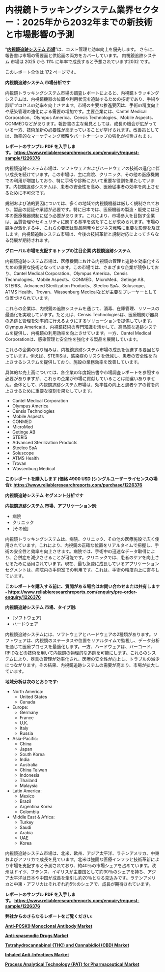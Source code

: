 <p><h1>内視鏡トラッキングシステム業界セクター：2025年から2032年までの新技術と市場影響の予測</h1></p><p>&ldquo;<strong><a href="https://www.reliableresearchreports.com/endoscope-tracking-systems-r1226376?utm_campaign=107&utm_medium=9&utm_source=Github&utm_content=ia&utm_term=09032025&utm_id=endoscope-tracking-systems">内視鏡追跡システム 市場</a></strong>&rdquo;は、コスト管理と効率向上を優先します。 さらに、報告書は市場の需要面と供給面の両方をカバーしています。 内視鏡追跡システム 市場は 2025 から 11% に年率で成長すると予想されています2032 です。</p>
<p>このレポート全体は 172 ページです。</p>
<p><strong>内視鏡追跡システム 市場分析です</strong></p>
<p><p>内視鏡トラッキングシステム市場の調査レポートによると、内視鏡トラッキングシステムは、内視鏡機器の位置や利用状況を追跡するための技術であり、手術や診断プロセスの効率を向上させます。市場の主要な推進要因は、手術の精度向上や感染管理の強化による需要の増加です。主要企業には、Cantel Medical Corporation、Olympus America、Censis Technologies、Mobile Aspects、CONMEDなどがあります。報告書の主な発見としては、成長の機会が広がっている一方、技術革新の必要性が高まっていることが挙げられます。改善策としては、効率的なマーケティング戦略やパートナーシップの強化が推奨されます。</p></p>
<p><strong>レポートのサンプル PDF を入手します。&nbsp;<a href="https://www.reliableresearchreports.com/enquiry/request-sample/1226376?utm_campaign=107&utm_medium=9&utm_source=Github&utm_content=ia&utm_term=09032025&utm_id=endoscope-tracking-systems">https://www.reliableresearchreports.com/enquiry/request-sample/1226376</a></strong></p>
<p><p>内視鏡追跡システム市場は、ソフトウェアおよびハードウェアの技術の進化に伴い成長を続けています。この市場は、主に病院、クリニック、その他の医療機関での利用が増加しており、特に手術や診断において重要な役割を果たしています。内視鏡追跡システムは、患者の安全性を高め、医療従事者の効率を向上させるために不可欠です。</p><p>規制および法的要因については、多くの地域で内視鏡機器は厳しく規制されており、製品の認証や承認が必要です。特に日本では、医療機器の製造・販売には日本の医療機器規制に従う必要があります。これにより、市場参入を目指す企業は、品質管理やセキュリティに関する基準を満たすことが求められます。市場の競争が激化する中、これらの要因は製品開発やビジネス戦略に重要な影響を及ぼします。内視鏡追跡システム市場は、今後の技術革新と規制対応によってさらなる発展が期待されます。</p></p>
<p><strong>グローバル市場を支配するトップの注目企業 内視鏡追跡システム</strong></p>
<p><p>内視鏡追跡システム市場は、医療機関における内視鏡の管理と追跡を効率化するための重要な技術となっています。この市場では、さまざまな企業が競争しており、Cantel Medical Corporation、Olympus America、Censis Technologies、Mobile Aspects、CONMED、MicroMed、Getinge AB、STERIS、Advanced Sterilization Products、Steelco SpA、Soluscope、ATMS Health、Trovan、Wassenburg Medicalなどが主要なプレーヤーとして位置づけられています。</p><p>これらの企業は、内視鏡の追跡システムを通じて、消毒、在庫管理、リソースの最適化を実現しています。たとえば、Censis Technologiesは、医療機関が器具の追跡と管理を効率的に行えるようにするソリューションを提供しています。Olympus Americaは、内視鏡技術の専門知識を活かして、高品質な追跡システムを提供し、内視鏡の利用効率を向上させています。一方、Cantel Medical Corporationは、感染管理と安全性を強化する製品を展開しています。</p><p>これらの企業の取り組みは、内視鏡追跡システム市場の成長を促進する要因となっています。例えば、STERISは、感染症のリスクを低減し、患者の安全性を向上させるシステムを提供しており、施設の業務効率を改善しています。</p><p>具体的な売上高については、各企業の年度報告書や市場調査レポートを参照する必要がありますが、これらの企業が市場に貢献していることは間違いありません。全体として、内視鏡追跡システム市場は、効率性の向上と患者ケアの質を向上させるために重要な役割を果たしています。</p></p>
<p><ul><li>Cantel Medical Corporation</li><li>Olympus America</li><li>Censis Technologies</li><li>Mobile Aspects</li><li>CONMED</li><li>MicroMed</li><li>Getinge AB</li><li>STERIS</li><li>Advanced Sterilization Products</li><li>Steelco SpA</li><li>Soluscope</li><li>ATMS Health</li><li>Trovan</li><li>Wassenburg Medical</li></ul></p>
<p><strong>このレポートを購入します (価格 4900 USD (シングルユーザーライセンスの場合):&nbsp;<a href="https://www.reliableresearchreports.com/purchase/1226376?utm_campaign=107&utm_medium=9&utm_source=Github&utm_content=ia&utm_term=09032025&utm_id=endoscope-tracking-systems">https://www.reliableresearchreports.com/purchase/1226376</a></strong></p>
<p><strong>内視鏡追跡システム セグメント分析です</strong></p>
<p><strong>内視鏡追跡システム 市場、アプリケーション別:</strong></p>
<p><ul><li>病院</li><li>クリニック</li><li>[その他]</li></ul></p>
<p><p>内視鏡トラッキングシステムは、病院、クリニック、その他の医療施設で広く使用されています。これにより、内視鏡の正確な位置をリアルタイムで把握し、手術の安全性と効率を向上させます。病院では、手術中の迅速なデータ取得により、合併症を減少させることが可能です。クリニックでは、患者のケアを向上させるために活用されています。現在、最も急速に成長しているアプリケーションセグメントは、病院内の手術室での利用です。これは、手術の精度向上に寄与しています。</p></p>
<p><strong>このレポートを購入する前に、質問がある場合はお問い合わせまたは共有します - <a href="https://www.reliableresearchreports.com/enquiry/pre-order-enquiry/1226376?utm_campaign=107&utm_medium=9&utm_source=Github&utm_content=ia&utm_term=09032025&utm_id=endoscope-tracking-systems">https://www.reliableresearchreports.com/enquiry/pre-order-enquiry/1226376</a></strong></p>
<p><strong>内視鏡追跡システム 市場、タイプ別:</strong></p>
<p><ul><li>[ソフトウェア]</li><li>ハードウェア</li></ul></p>
<p><p>内視鏡追跡システムには、ソフトウェアとハードウェアの2種類があります。ソフトウェアは、内視鏡のステータスや位置をリアルタイムで監視し、データ分析を通じて医療プロセスを最適化します。一方、ハードウェアは、バーコード、RFIDなどの技術を用いて内視鏡の物理的な追跡を可能にします。これらのシステムにより、器具の管理が効率化され、医療の安全性が向上し、トラブルの減少につながります。その結果、内視鏡追跡システムの需要が高まり、市場が拡大しています。</p></p>
<p><strong>地域分析は次のとおりです:</strong></p>
<p><ul>
    <li>
        North America:
        <ul>
            <li>United States</li>
            <li>Canada</li>
        </ul>
    </li>
    <li>
        Europe:
        <ul>
            <li>Germany</li>
            <li>France</li>
            <li>U.K.</li>
            <li>Italy</li>
            <li>Russia</li>
        </ul>
    </li>
    <li>
        Asia-Pacific:
        <ul>
            <li>China</li>
            <li>Japan</li>
            <li>South Korea</li>
            <li>India</li>
            <li>Australia</li>
            <li>China Taiwan</li>
            <li>Indonesia</li>
            <li>Thailand</li>
            <li>Malaysia</li>
        </ul>
    </li>
    <li>
        Latin America:
        <ul>
            <li>Mexico</li>
            <li>Brazil</li>
            <li>Argentina Korea</li>
            <li>Colombia</li>
        </ul>
    </li>
    <li>
        Middle East & Africa:
        <ul>
            <li>Turkey</li>
            <li>Saudi</li>
            <li>Arabia</li>
            <li>UAE</li>
            <li>Korea</li>
        </ul>
    </li>
    </ul></p>
<p><p>内視鏡追跡システム市場は、北米、欧州、アジア太平洋、ラテンアメリカ、中東およびアフリカで成長を見ています。北米は強固な医療インフラと技術革新により市場を支配すると予測されており、約40％の市場シェアを占めています。欧州はドイツ、フランス、イギリスが主要国として約30％のシェアを持ち、アジア太平洋は日本や中国が成長を牽引し約20％となる見込みです。ラテンアメリカと中東・アフリカはそれぞれ約5％のシェアで、成長が期待されています。</p></p>
<p><strong>レポートのサンプル PDF を入手します。&nbsp;<a href="https://www.reliableresearchreports.com/enquiry/request-sample/1226376?utm_campaign=107&utm_medium=9&utm_source=Github&utm_content=ia&utm_term=09032025&utm_id=endoscope-tracking-systems">https://www.reliableresearchreports.com/enquiry/request-sample/1226376</a></strong></p>
<p><strong></strong></p>
<p><strong></strong></p>
<p><strong></strong></p>
<p><strong></strong></p>
<p><strong>弊社からのさらなるレポートをご覧ください:</strong></p>
<p><strong><p><a href="https://github.com/lalolatiot/Market-Research-Report-List-1/blob/main/anti-pcsk9-monoclonal-antibody-market.md?utm_campaign=107&utm_medium=9&utm_source=Github&utm_content=ia&utm_term=09032025&utm_id=endoscope-tracking-systems">Anti-PCSK9 Monoclonal Antibody Market</a></p><p><a href="https://github.com/duscarajlha/Market-Research-Report-List-1/blob/main/anti-spasmodic-drugs-market.md?utm_campaign=107&utm_medium=9&utm_source=Github&utm_content=ia&utm_term=09032025&utm_id=endoscope-tracking-systems">Anti-spasmodic Drugs Market</a></p><p><a href="https://github.com/joshuagarcia509/Market-Research-Report-List-1/blob/main/tetrahydrocannabinol-thc-and-cannabidiol-cbd-market.md?utm_campaign=107&utm_medium=9&utm_source=Github&utm_content=ia&utm_term=09032025&utm_id=endoscope-tracking-systems">Tetrahydrocannabinol (THC) and Cannabidiol (CBD) Market</a></p><p><a href="https://github.com/lillybosakoi/Market-Research-Report-List-1/blob/main/inhaled-anti-infectives-market.md?utm_campaign=107&utm_medium=9&utm_source=Github&utm_content=ia&utm_term=09032025&utm_id=endoscope-tracking-systems">Inhaled Anti-Infectives Market</a></p><p><a href="https://github.com/zurubting/Market-Research-Report-List-1/blob/main/process-analytical-technology-pat-for-pharmaceutical-market.md?utm_campaign=107&utm_medium=9&utm_source=Github&utm_content=ia&utm_term=09032025&utm_id=endoscope-tracking-systems">Process Analytical Technology (PAT) for Pharmaceutical Market</a></p></strong></p>